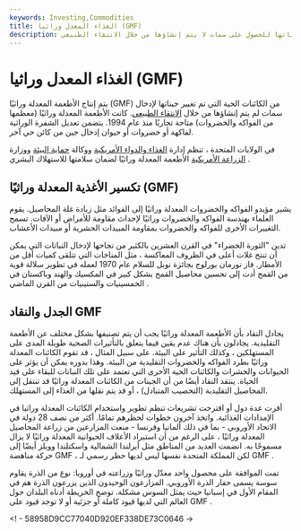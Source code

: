 ```yaml
---
keywords: Investing,Commodities
title: الغذاء المعدل وراثيا (GMF)
description: يتم إنتاج الغذاء المعدل وراثيًا من الكائنات الحية التي تم تصميم جيناتها للحصول على سمات لا يتم إنشاؤها من خلال الانتقاء الطبيعي.
---
```


# الغذاء المعدل وراثيا (GMF)
يتم إنتاج الأطعمة المعدلة وراثيًا (GMF) من الكائنات الحية التي تم تغيير جيناتها لإدخال سمات لم يتم إنشاؤها من خلال [الانتقاء الطبيعي](/natural-selection). كانت الأطعمة المعدلة وراثيًا (معظمها من الفواكه والخضروات) متاحة تجاريًا منذ عام 1994. يتضمن تعديل الشفرة الوراثية لفاكهة أو خضروات أو حيوان إدخال جين من كائن حي آخر.

في الولايات المتحدة ، تنظم إدارة [الغذاء والدواء الأمريكية](/fda) ووكالة [حماية البيئة](/environmental-protection-agency) ووزارة [الزراعة الأمريكية](/usda) الأطعمة المعدلة وراثيًا لضمان سلامتها للاستهلاك البشري .

## تكسير الأغذية المعدلة وراثيًا (GMF)

يشير مؤيدو الفواكه والخضروات المعدلة وراثيًا إلى الفوائد مثل زيادة غلة المحاصيل. يقوم العلماء بهندسة الفواكه والخضروات وراثيًا لإحداث مقاومة للأمراض أو الآفات. تسمح التغييرات الأخرى للفواكه والخضروات بمقاومة المبيدات الحشرية أو مبيدات الأعشاب.

تدين "الثورة الخضراء" في القرن العشرين بالكثير من نجاحها لإدخال النباتات التي يمكن أن تنتج غلات أعلى في الظروف المعاكسة ، مثل المناخات التي تتلقى كميات أقل من الأمطار. فاز نورمان بورلوج بجائزة نوبل للسلام عام 1970 لعمله في تطوير سلالة قوية من القمح أدت إلى تحسين محاصيل القمح بشكل كبير في المكسيك والهند وباكستان في الخمسينيات والستينيات من القرن الماضي .

## الجدل والنقاد GMF

يجادل النقاد بأن الأطعمة المعدلة وراثيًا يجب أن يتم تصنيفها بشكل مختلف عن الأطعمة التقليدية. يجادلون بأن هناك عدم يقين فيما يتعلق بالتأثيرات الصحية طويلة المدى على المستهلكين ، وكذلك التأثير على البيئة. على سبيل المثال ، قد تقوم الكائنات المعدلة وراثيًا بطرد الفواكه والخضروات التقليدية من البيئة. وهذا بدوره يمكن أن يؤثر على الحيوانات والحشرات والكائنات الحية الأخرى التي تعتمد على تلك النباتات للبقاء على قيد الحياة. ينتقد النقاد أيضًا من أن الجينات من الكائنات المعدلة وراثيًا قد تنتقل إلى المحاصيل التقليدية (التخصيب المتبادل) ، أو قد يتم نقلها من الغذاء إلى المستهلك.

أقرت عدة دول أو اقترحت تشريعات تنظم تطوير واستخدام الكائنات المعدلة وراثيا في الإمدادات الغذائية. واتخذ آخرون خطوات لحظرهم تمامًا. أكثر من نصف 28 دولة في الاتحاد الأوروبي - بما في ذلك ألمانيا وفرنسا - منعت المزارعين من زراعة المحاصيل المعدلة وراثيًا ، على الرغم من أن استيراد الأعلاف الحيوانية المعدلة وراثيًا لا يزال مسموحًا به. انضمت العديد من المناطق مثل أيرلندا الشمالية واسكتلندا وويلز أيضًا إلى حركة مناهضة GMF ، لكن المملكة المتحدة نفسها ليس لديها حظر رسمي لـ GMF .

تمت الموافقة على محصول واحد معدّل وراثيًا وزراعته في أوروبا: نوع من الذرة يقاوم سوسة يسمى حفار الذرة الأوروبي. المزارعون الوحيدون الذين يزرعون الذرة هم في المقام الأول في إسبانيا حيث يمثل السوس مشكلة. توضح الخريطة أدناه البلدان حول العالم التي لديها قيود كاملة أو جزئية أو لا توجد قيود على GMF .

<! - 58958D9CC77040D920EF338DE73C0646 ->

